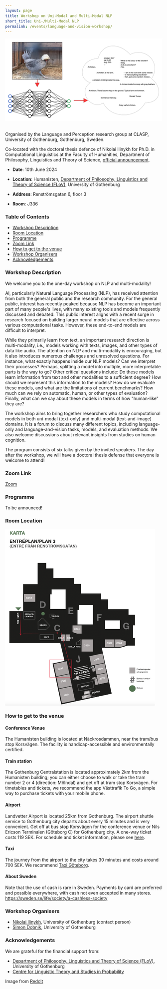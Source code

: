 ```yaml
---
layout: page
title: Workshop on Uni-Modal and Multi-Modal NLP
short_title: Uni-/Multi-Modal NLP
permalink: /events/language-and-vision-workshop/
---
```


<img align="centre" width="900" src="website-image.jpg"/>
<br>
<br>

Organised by the Language and Perception research group at CLASP, University of Gothenburg, Gothenburg, Sweden.

Co-located with the doctoral thesis defence of Nikolai Ilinykh for Ph.D. in Computational Linguistics at the Faculty of Humanities, Department of Philosophy, Linguistics and Theory of Science, [official announcement](https://www.gu.se/en/event/nikolai-ilinykh-computational-models-of-language-and-vision-studies-of-neural-models-as-learners-of-multi-modal-knowledge).

* <b>Date</b>: 10th June 2024

* <b>Location</b>: Humanisten, [Department of Philosophy, Linguistics and Theory of Science (FLoV)](https://www.gu.se/flov/om-oss/kontakt), University of Gothenburg
* <b>Address</b>: Renströmsgatan 6, floor 3
* <b>Room</b>: J336


### Table of Contents
* [Workshop Description](#description)
* [Room Location](#map)
* [Programme](#programme)
* [Zoom Link](#zoomlink)
* [How to get to the venue](#howtoget)
* [Workshop Organisers](#workshop_organisers)
* [Acknowledgements](#acknowledgments)


### Workshop Description<a name="description"></a>

We welcome you to the one-day workshop on NLP and multi-modality!

AI, particularly Natural Language Processing (NLP), has received attention from both the general public and the research community. For the general public, interest has recently peaked because NLP has become an important part of many people's lives, with many existing tools and models frequently discussed and debated. This public interest aligns with a recent surge in research focused on building larger neural models that are effective across various computational tasks. However, these end-to-end models are difficult to interpret.

While they primarily learn from text, an important research direction is multi-modality, i.e., models working with texts, images, and other types of data like audio. The attention on NLP and multi-modality is encouraging, but it also introduces numerous challenges and unresolved questions. For instance, what exactly happens inside our NLP models? Can we interpret their processes? Perhaps, splitting a model into multiple, more interpretable parts is the way to go? Other critical questions include: Do these models learn information from text and other modalities to a sufficient degree? How should we represent this information to the models? How do we evaluate these models, and what are the limitations of current benchmarks? How much can we rely on automatic, human, or other types of evaluation? Finally, what can we say about these models in terms of how "human-like" they are?

The workshop aims to bring together researchers who study computational models in both uni-modal (text-only) and multi-modal (text-and-image) domains. It is a forum to discuss many different topics, including language-only and language-and-vision tasks, models, and evaluation methods. We also welcome discussions about relevant insights from studies on human cognition.

The program consists of six talks given by the invited speakers. The day after the workshop, we will have a doctoral thesis defense that everyone is welcome to attend!


### Zoom Link<a name="zoomlink"></a>

[Zoom](https://gu-se.zoom.us/j/726750116)

### Programme<a name="programme"></a>

To be announced!

<!--
13:05: Welcome
13:15 - 13:45: Jörg Tiedemann
13:45 - 14:15: Ece Takmaz (online)
14:15 - 14:45: Carina Silberer
14:45 - 15:00: Coffee break
15:00 - 15:30: Desmond Elliott
15:30 - 16:00: Mario Guilianelli (online)
16:00 - 16:30: Bill Noble
16:30: Closing
-->


### Room Location <a name="map"></a>
<img align="center" width="480" src="venue_map.png"/>

<!--
### Invited speakers<a name="speakers"></a>

* [Kristina Knaving](https://www.ri.se/en/person/kristina-knaving), RISE
   * Generative AI, like ChatGPT, DALL-E, and Midjourney, has recently changed our view of what AI can do by entering a traditionally human domain - creativity. What can we truly expect from AI, and what do we want to expect? Kristina will be doing a contemporary and future outlook on AI and generative AI in creative work and society as a whole. There are many opportunities, but also concerns and questions about ethics, democracy, and privacy.
   * *Kristina Knaving* is a senior researcher at RISE, and is responsible for the focus area "The Connected Individual". She has a background in human-computer interaction, visualization, and decision support. Her research focuses on the opportunities, risks, and ethical issues surrounding personal data and AI, and how new technologies affect individuals and society. 
* [Stefan Larsson](https://portal.research.lu.se/en/persons/stefan-larsson), Lund University
   * **The Perils of Being Normative: Towards a Socio-Legal Framework on Social Norms and Adaptive Technologies**
   * While recent progress has been made in several fields of data-intense AI-research, many applications have been shown to be prone to unintendedly reproduce social biases, sexism and stereotyping. As more of design-based, algorithmic or machine learning methodologies, here called adaptive technologies, become embedded in anything from commonly used software to robotics, there is a need for a developed understanding of what role social norms play in the interplay between human expressions and technology, particularly with regards to fairness. In this presentation, Larsson proposes a theoretical framework for the interplay between adaptive technologies and social norms in order to point to the often normative, non-neutral, aspects of developing and implementing adaptive technologies.
   * *Stefan Larsson* is a senior lecturer and Associate Professor in Technology and Social Change at Lund University, Sweden, Department of Technology and Society at LTH. He is a lawyer and socio-legal researcher that holds a PhD in Sociology of Law as well as a PhD in Spatial Planning. He leads a multidisciplinary research group on AI and Society, that studies the impact of AI-supported technologies in various domains, such as on consumer markets, in the public sector, for health, and social robotics.
* [Juan Carlos Nieves](https://www.umu.se/personal/juan-carlos-nieves/), Umeå University
   * **Framework for Trustworthy AI Education**
   * During this presentation, we will present the Framework for Trustworthy AI Education that was developed during the Erasmus Plus project - Trustworthy AI. The main goal of this Framework is to describe the principles and learning strategies to be followed to develop students’ competencies on Trustworthy AI. Some questions that were approached with the Framework for Trustworthy AI Education are: What strategies are needed for effectively introducing the High-Level Expert Group’s requirements in Higher Education? Which competencies and learning outcomes related to Trustworthy AI should Higher Education students develop? How to assess them? etc.
   * *Juan Carlos Nieves* is an associate professor at the Department of Computing Science, Umeå University (UMU) (Sweden).  He is the programme Director of the MSc programme in Artificial Intelligence at UMU. He is the research leader of the Formal Methods for Trustworthy Hybrid Intelligence group, and an affiliated member of the Responsible Artificial Intelligence group at UMU.  He has been serving as an external (Ethical) advisor/reviewer in different EU projects. He has also served as an expert reviewer for different European national research councils. He has been an AI-ethical advisor for European initiatives such as EU BonAPPS and for American initiatives such as fAIr LAC  of the Inter-American Development Bank.
-->

<!--
### Instructions for presenters<a name="instructions"></a>

* Keynote talks will be 45 minutes.
  * 10 minutes of these are intended for questions.
* Lightining talks will be 10 minutes each.
  * After each presentation we will take questions during the change of speakers
  * After the lightning talks there will be 10 minutes for questions for all speakers.
* We hope that additional discussions will take place during the group discussion in the second half of the workshop.

To enable quicker speaker switching, please upload your presentations slides before the talk as pdf to [this shared folder](https://www.dobnik.net/cloud/s/dwn7nmY68aEjatK).
* The folder as well as the slides will be accessible from the presentation computer in the room.
* If you would like to update your slides, simply upload a new version with the same filename.
* Please name your slides as lastname_title.pdf to make it easier for us to know which presentation belongs to who.

If you have have any additional presentation requirements, e.g. slides that are not in pdf, playing video and sound, etc., please [contact Ricardo](mailto:ricardo.munoz.sanchez@gu.se) in advance.
-->

### How to get to the venue<a name="howtoget"></a>

#### Conference Venue

The Humanisten building is located at Näckrosdammen, near the tram/bus stop Korsvägen. The facility is handicap-accessible and environmentally certified.

#### Train station

The Gothenburg Centralstation is located approximately 2km from the Humanisten building; you can either choose to walk or take the tram number 2 or 4 (direction: Mölndal) and get off at tram stop Korsvägen. For timetables and tickets, we recommend the app Västtrafik To Go, a simple way to purchase tickets with your mobile phone.

#### Airport

Landvetter Airport is located 25km from Gothenburg. The airport shuttle service to Gothenburg city departs about every 15 minutes and is very convenient. Get off at bus stop Korsvägen for the conference venue or Nils Ericson Terminalen (Göteborg C) for Gothenburg city. A one-way ticket costs 119 SEK. For schedule and ticket information, please see [here](https://www.flygbussarna.se/en/landvetter). 

#### Taxi

The journey from the airport to the city takes 30 minutes and costs around 700 SEK. We recommend [Taxi Göteborg](https://www.taxigoteborg.se/en/booking).


#### About Sweden

Note that the use of cash is rare in Sweden. Payments by card are preferred and possible everywhere, with cash not even accepted in many stores.  https://sweden.se/life/society/a-cashless-society


### Workshop Organisers<a name="workshop_organisers"></a>

  - [Nikolai Ilinykh](https://www.gu.se/en/about/find-staff/nikolaiilinykh), University of Gothenburg (contact person)
  - [Simon Dobnik](https://www.gu.se/en/about/find-staff/simondobnik), University of Gothenburg


### Acknowledgements<a name="acknowledgements"></a>

We are grateful for the financial support from:

  - [Department of Philosophy, Linguistics and Theory of Science (FLoV)](https://www.gu.se/flov/), University of Gothenburg
  - [Centre for Linguistic Theory and Studies in Probability](https://gu-clasp.github.io)

Image from [Reddit](https://www.reddit.com/r/mildlyinteresting/comments/6s98n8/this_chicken_has_the_same_hair_style_as_andy/)
